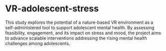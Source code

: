 # VR-adolescent-stress
This study explores the potential of a nature-based VR environment as a self-administered tool to support adolescent mental health. By assessing feasibility, engagement, and its impact on stress and mood, the project aims to advance scalable interventions addressing the rising mental health challenges among adolescents.
